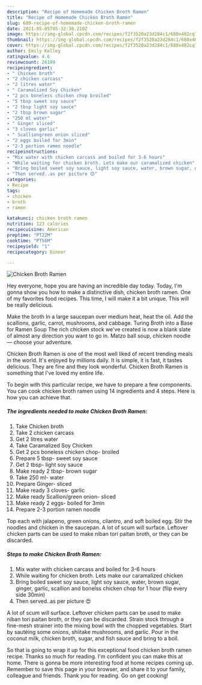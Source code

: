 ```yaml
---
description: "Recipe of Homemade Chicken Broth Ramen"
title: "Recipe of Homemade Chicken Broth Ramen"
slug: 689-recipe-of-homemade-chicken-broth-ramen
date: 2021-05-05T05:32:38.210Z
image: https://img-global.cpcdn.com/recipes/f2f3520a23d284c1/680x482cq70/chicken-broth-ramen-recipe-main-photo.jpg
thumbnail: https://img-global.cpcdn.com/recipes/f2f3520a23d284c1/680x482cq70/chicken-broth-ramen-recipe-main-photo.jpg
cover: https://img-global.cpcdn.com/recipes/f2f3520a23d284c1/680x482cq70/chicken-broth-ramen-recipe-main-photo.jpg
author: Emily Kelley
ratingvalue: 4.6
reviewcount: 26199
recipeingredient:
- " Chicken broth"
- "2 chicken carcass"
- "2 litres water"
- " Caramalized Soy Chicken"
- "2 pcs boneless chicken chop broiled"
- "5 tbsp sweet soy sauce"
- "2 tbsp light soy sauce"
- "2 tbsp brown sugar"
- "250 ml water"
- " Ginger sliced"
- "3 cloves garlic"
- " Scalliongreen onion sliced"
- "2 eggs boiled for 3min"
- "2-3 portion ramen noodle"
recipeinstructions:
- "Mix water with chicken carcass and boiled for 3-6 hours"
- "While waiting for chicken broth. Lets make our caramalized chicken"
- "Bring boiled sweet soy sauce, light soy sauce, water, brown sugar, ginger, garlic, scallion and bonelss chicken chop for 1 hour (flip every side 30min)"
- "Then served..as per picture 😍"
categories:
- Recipe
tags:
- chicken
- broth
- ramen

katakunci: chicken broth ramen 
nutrition: 123 calories
recipecuisine: American
preptime: "PT22M"
cooktime: "PT56M"
recipeyield: "1"
recipecategory: Dinner

---
```



![Chicken Broth Ramen](https://img-global.cpcdn.com/recipes/f2f3520a23d284c1/680x482cq70/chicken-broth-ramen-recipe-main-photo.jpg)

Hey everyone, hope you are having an incredible day today. Today, I'm gonna show you how to make a distinctive dish, chicken broth ramen. One of my favorites food recipes. This time, I will make it a bit unique. This will be really delicious.

Make the broth In a large saucepan over medium heat, heat the oil. Add the scallions, garlic, carrot, mushrooms, and cabbage. Turing Broth into a Base for Ramen Soup The rich chicken stock we&#39;ve created is now a blank slate of almost any direction you want to go in. Matzo ball soup, chicken noodle — choose your adventure.

Chicken Broth Ramen is one of the most well liked of recent trending meals in the world. It's enjoyed by millions daily. It is simple, it is fast, it tastes delicious. They are fine and they look wonderful. Chicken Broth Ramen is something that I've loved my entire life.


To begin with this particular recipe, we have to prepare a few components. You can cook chicken broth ramen using 14 ingredients and 4 steps. Here is how you can achieve that.

<!--inarticleads1-->

##### The ingredients needed to make Chicken Broth Ramen:

1. Take  Chicken broth
1. Take 2 chicken carcass
1. Get 2 litres water
1. Take  Caramalized Soy Chicken
1. Get 2 pcs boneless chicken chop- broiled
1. Prepare 5 tbsp- sweet soy sauce
1. Get 2 tbsp- light soy sauce
1. Make ready 2 tbsp- brown sugar
1. Take 250 ml- water
1. Prepare  Ginger- sliced
1. Make ready 3 cloves- garlic
1. Make ready  Scallion/green onion- sliced
1. Make ready 2 eggs- boiled for 3min
1. Prepare 2-3 portion ramen noodle


Top each with jalapeno, green onions, cilantro, and soft boiled egg. Stir the noodles and chicken in the saucepan. A lot of scum will surface. Leftover chicken parts can be used to make niban tori paitan broth, or they can be discarded. 

<!--inarticleads2-->

##### Steps to make Chicken Broth Ramen:

1. Mix water with chicken carcass and boiled for 3-6 hours
1. While waiting for chicken broth. Lets make our caramalized chicken
1. Bring boiled sweet soy sauce, light soy sauce, water, brown sugar, ginger, garlic, scallion and bonelss chicken chop for 1 hour (flip every side 30min)
1. Then served..as per picture 😍


A lot of scum will surface. Leftover chicken parts can be used to make niban tori paitan broth, or they can be discarded. Strain stock through a fine-mesh strainer into the mixing bowl with the chopped vegetables. Start by sautéing some onions, shiitake mushrooms, and garlic. Pour in the coconut milk, chicken broth, sugar, and fish sauce and bring to a boil. 

So that is going to wrap it up for this exceptional food chicken broth ramen recipe. Thanks so much for reading. I'm confident you can make this at home. There is gonna be more interesting food at home recipes coming up. Remember to save this page in your browser, and share it to your family, colleague and friends. Thank you for reading. Go on get cooking!
